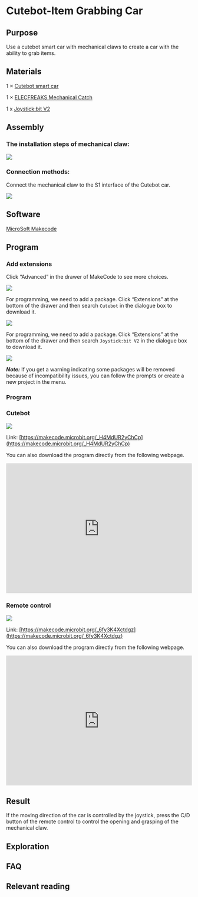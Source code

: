 # Cutebot-Item Grabbing Car

## Purpose
Use a cutebot smart car with mechanical claws to create a car with the ability to grab items.

## Materials

1 × [Cutebot smart car](https://www.elecfreaks.com/micro-bit-smart-cutebot.html)

1 × [ELECFREAKS Mechanical Catch](https://www.elecfreaks.com/elecfreaks-mechanical-catch-use-with-cutebot.html)

1 x [Joystick:bit V2](https://www.elecfreaks.com/joystick-bit-2-for-micro-bit.html)

## Assembly

### The installation steps of mechanical claw:

![](./images/cutebot-claw-01.png)

### Connection methods:

Connect the mechanical claw to the S1 interface of the Cutebot car.

![](./images/cutebot-claw-02.png)

## Software

[MicroSoft Makecode](https://makecode.microbit.org/#)

## Program

### Add extensions
Click “Advanced” in the drawer of MakeCode to see more choices.

![](./images/cutebot-case-24-01.png)

For programming, we need to add a package. Click “Extensions” at the bottom of the drawer and then search `Cutebot` in the dialogue box to download it.

![](./images/cutebot-case-24-02.png)

For programming, we need to add a package. Click “Extensions” at the bottom of the drawer and then search `Joystick:bit V2` in the dialogue box to download it.

![](./images/cutebot-case-22-03.png)

***Note:*** If you get a warning indicating some packages will be removed because of incompatibility issues, you can follow the prompts or create a new project in the menu.

### Program
### Cutebot

![](./images/cutebot-case-22-04.png)

Link: [https://makecode.microbit.org/_H4MdUR2yChCp](https://makecode.microbit.org/_H4MdUR2yChCp)

You can also download the program directly from the following webpage.

<div style="position:relative;height:0;padding-bottom:70%;overflow:hidden;">
<iframe style="position:absolute;top:0;left:0;width:100%;height:100%;" src="https://makecode.microbit.org/#pub:https://makecode.microbit.org/_H4MdUR2yChCp" frameborder="0" sandbox="allow-popups allow-forms allow-scripts allow-same-origin">
</iframe>
</div>  

### Remote control

![](./images/cutebot-case-22-05.png)

Link: [https://makecode.microbit.org/_6fy3K4Xctdgz](https://makecode.microbit.org/_6fy3K4Xctdgz)

You can also download the program directly from the following webpage.

<div style="position:relative;height:0;padding-bottom:70%;overflow:hidden;">
<iframe style="position:absolute;top:0;left:0;width:100%;height:100%;" src="https://makecode.microbit.org/#pub:https://makecode.microbit.org/_6fy3K4Xctdgz" frameborder="0" sandbox="allow-popups allow-forms allow-scripts allow-same-origin">
</iframe>
</div>  

## Result

If the moving direction of the car is controlled by the joystick, press the C/D button of the remote control to control the opening and grasping of the mechanical claw.


## Exploration


## FAQ
## Relevant reading
